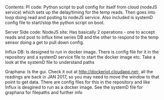 Contents:
PI code:
Python script to pull config for itself from cloud (nodeJS service) which sets up the delay/timing for the temp reads. Then goes into loop doing read and posting to nodeJS service.
Also included is systemD config file to start/stop the python script on boot.

Server Side code:
NodeJS site:
Has basically 2 operations - one to accept reads and post to influx time series DB and the other to respond to the temp sensor doing a get to pull down config.

Influx DB:
Is designed to run in docker image. There is config file for it in the repository and a systemD service file to start the docker image etc. Take a look at the systemD file to understand paths

Graphana:
Is the gui. Check it out at http://dockeriot.cloudapp.net- all the readings are back in JAN 2017, so you may need to move the window to that point to get data.
There are config files for this in the repository and like Influx is desgined to run as a docker image.
See the systemD file for graphana for filepaths and further info
